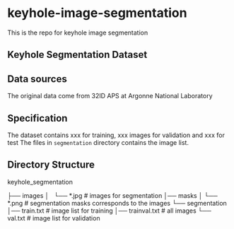 # keyhole-image-segmentation
This is the repo for keyhole image segmentation


## Keyhole Segmentation Dataset
## Data sources
The original data come from 32ID APS at Argonne National Laboratory
## Specification
The dataset contains xxx for training, xxx images for validation and xxx for test
The files in `segmentation` directory contains the image list.
## Directory Structure
keyhole_segmentation

├── images
│   └── *.jpg  # images for segmentation
│── masks
│   └── *.png  # segmentation masks corresponds to the images
└── segmentation
    │── train.txt  # image list for training
    │── trainval.txt  # all images
    └── val.txt  # image list for validation
